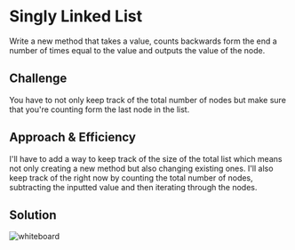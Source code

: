 # Singly Linked List
Write a new method that takes a value, counts backwards form the end a number of times equal to the value and outputs the value of the node.

## Challenge
You have to not only keep track of the total number of nodes but make sure that you're counting form the last node in the list.

## Approach & Efficiency
I'll have to add a way to keep track of the size of the total list which means not only creating a new method but also changing existing ones. I'll also keep track of the right now by counting the total number of nodes, subtracting the inputted value and then iterating through the nodes.

## Solution
![whiteboard](assets/whiteboard-7.jpg)